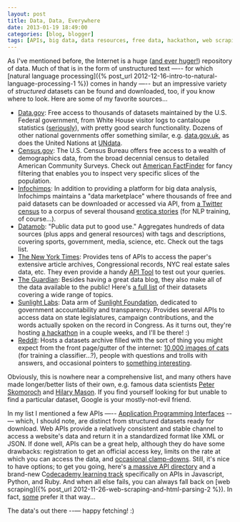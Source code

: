 ```yaml
---
layout: post
title: Data, Data, Everywhere
date: 2013-01-19 18:49:00
categories: [blog, blogger]
tags: [APIs, big data, data resources, free data, hackathon, web scraping]
---
```


As I've mentioned before, the Internet is a huge ([and ever huger!](http://www.visualnews.com/2012/06/19/how-much-data-created-every-minute/?view=infographic)) repository of data. Much of that is in the form of unstructured text —-- for which [natural language processing]({% post_url 2012-12-16-intro-to-natural-language-processing-1 %}) comes in handy —-- but an impressive variety of _structured_ datasets can be found and downloaded, too, if you know where to look. Here are some of my favorite sources...

- [Data.gov](http://www.data.gov/): Free access to thousands of datasets maintained by the U.S. Federal government, from White House visitor logs to cantaloupe statistics ([seriously](https://explore.data.gov/Agriculture/U-S-Cantaloup-Statistics/ehce-fcmx)), with pretty good search functionality. Dozens of other national governments offer something similar, e.g. [data.gov.uk](http://www.data.gov.uk/), as does the United Nations at [UNdata](http://data.un.org/).
- [Census.gov](http://www.census.gov/): The U.S. Census Bureau offers free access to a wealth of demographics data, from the broad decennial census to detailed American Community Surveys. Check out [American FactFinder](http://factfinder2.census.gov/faces/nav/jsf/pages/index.xhtml) for fancy filtering that enables you to inspect very specific slices of the population.
- [Infochimps](http://www.infochimps.com/): In addition to providing a platform for big data analysis, Infochimps maintains a "data marketplace" where thousands of free and paid datasets can be downloaded or accessed via API, from [a Twitter census](http://www.infochimps.com/collections/twitter-census) to a corpus of several thousand [erotica stories](http://www.infochimps.com/datasets/corpus-of-erotica-stories) (for NLP training, of course...).
- [Datamob](http://datamob.org/): "Public data put to good use." Aggregates hundreds of data sources (plus apps and general resources) with tags and descriptions, covering sports, government, media, science, etc. Check out the tags list.
- [The New York Times](http://developer.nytimes.com/page): Provides tens of APIs to access the paper's extensive article archives, Congressional records, NYC real estate sales data, etc. They even provide a handy [API Tool](http://prototype.nytimes.com/gst/apitool/index.html) to test out your queries.
- [The Guardian](http://www.guardian.co.uk/data): Besides having a great data blog, they also make all of the data available to the public! Here's [a full list](http://www.guardian.co.uk/news/datablog/interactive/2013/jan/14/all-our-datasets-index) of their datasets covering a wide range of topics.
- [Sunlight Labs](http://services.sunlightlabs.com/): Data arm of [Sunlight Foundation](http://sunlightfoundation.com/), dedicated to government accountability and transparency. Provides several APIs to access data on state legislatures, campaign contributions, and the words actually spoken on the record in Congress. As it turns out, they're hosting [a hackathon](http://sunlightfoundation.com/blog/2013/01/04/register-now-for-big-money-big-data-and-you-datafest-hackathon-feb-2-3-2013/) in a couple weeks, and I'll be there! :)
- [Reddit](http://www.reddit.com/r/datasets/): Hosts a datasets archive filled with the sort of thing you might expect from the front page/gutter of the internet: [10,000 images of cats](http://137.189.35.203/WebUI/CatDatabase/catData.html) (for training a classifier...?), people with questions and trolls with answers, and occasional pointers to [something interesting](http://www.nohomophobes.com/#!/today/).

Obviously, this is nowhere near a comprehensive list, and many others have made longer/better lists of their own, e.g. famous data scientists [Peter Skomoroch](http://www.datawrangling.com/some-datasets-available-on-the-web) and [Hilary Mason](http://bitly.com/bundles/hmason/1). If you find yourself looking for but unable to find a particular dataset, Google is your mostly-not-evil friend.

In my list I mentioned a few APIs —-- [Application Programming Interfaces](http://en.wikipedia.org/wiki/Application_programming_interface#Web_APIs) --— which, I should note, are distinct from structured datasets ready for download. Web APIs provide a relatively consistent and stable channel to access a website's data and return it in a standardized format like XML or JSON. If done well, APIs can be a great help, although they do have some drawbacks: registration to get an official access key, limits on the rate at which you can access the data, and [occasional clamp-downs](http://gigaom.com/2012/07/09/dont-use-that-open-api-it-could-be-a-trap/). Still, it's nice to have options; to get you going, here's [a massive API directory](http://www.programmableweb.com/apis/directory) and a brand-new C[odecademy learning track](http://www.codecademy.com/tracks/apis) specifically on APIs in Javascript, Python, and Ruby. And when all else fails, you can always fall back on [web scraping]({% post_url 2012-11-26-web-scraping-and-html-parsing-2 %}). In fact, [some](http://blog.hartleybrody.com/web-scraping/) prefer it that way...

The data's out there --— happy fetching! :)

